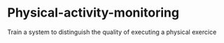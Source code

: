 # Physical-activity-monitoring
Train a system to distinguish the quality of executing a physical exercice
